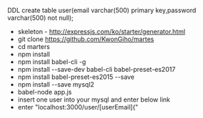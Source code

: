 DDL
create table user(email varchar(500) primary key,password varchar(500) not null);


 * skeleton - http://expressjs.com/ko/starter/generator.html
 * git clone https://github.com/KwonGiho/martes
 * cd marters
 * npm install
 * npm install babel-cli -g
 * npm install --save-dev babel-cli babel-preset-es2017
 * npm install babel-preset-es2015 --save
 * npm install --save mysql2
 * babel-node app.js
 * insert one user into your mysql and enter below link
 * enter "localhost:3000/user/[userEmail]{"
